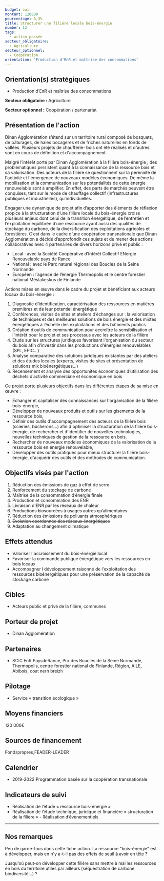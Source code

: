 ```yaml
---
budget: oui
montant: 120000
pourcentage: 0,3%
title: Structurer une filière locale bois-énergie
number: 12
tags:
  - action passée
secteur_obligatoire:
  - Agriculture
secteur_optionnel:
  - Coopération
orientation: 'Production d’EnR et maîtrise des consommations'
---
```


## Orientation(s) stratégiques

- Production d’EnR et maîtrise des consommations

**Secteur obligatoire :** Agriculture

**Secteur optionnel :** Coopération / partenariat

## Présentation de l'action

Dinan Agglomération s’étend sur un territoire rural composé de bosquets, de pâturages, de haies bocagères et de friches naturelles en fonds de vallées. Plusieurs projets de chaufferie- bois ont été réalisés et d'autres sont en cours de définition et d'accompagnement.

Malgré l’intérêt porté par Dinan Agglomération à la filière bois-énergie ; des problématiques persistent quant à la connaissance de la ressource bois et sa valorisation. Des acteurs de la filière se questionnent sur la pérennité de l'activité et l'émergence de nouveaux modèles économiques. De même la mobilisation et la communication sur les potentialités de cette énergie renouvelable sont à amplifier. En effet, des parts de marchés peuvent être conquises, tant sur le mode de chauffage collectif (infrastructures publiques et industrielles), qu'individuelles.

Engager une dynamique de projet afin d’apporter des éléments de réflexion propice à la structuration d’une filière locale du bois-énergie croise plusieurs enjeux dont celui de la transition énergétique, de l’entretien et l’exploitation équilibrée d’une ressource ayant aussi des qualités de stockage du carbone, de la diversification des exploitations agricoles et forestières.
C‘est dans le cadre d’une coopération transnationale que Dinan Agglomération a décidé d’approfondir ces sujets et de mener des actions collaboratives avec 4 partenaires de divers horizons privé et public :
- Local : avec la Société Coopérative d’Intérêt Collectif ENergie Renouvelable pays de Rance
- National : avec le Parc naturel régional des Boucles de la Seine Normande
- Européen : l’agence de l’énergie Thermopolis et le centre forestier national Mëstakeskus de Finlande

Actions mises en œuvre dans le cadre du projet et bénéficiant aux acteurs locaux du bois-énergie :
1. Diagnostic d’identification, caractérisation des ressources en matières premières et de leur potentiel énergétique
2. Conférences, visites de sites et ateliers d’échanges sur : la valorisation de techniques et des meilleures solutions de bois énergie et des mixtes énergétiques à l’échelle des exploitations et des bâtiments publics
3. Création d’outils de communication pour accroître la sensibilisation et l’intérêt pour le projet et ses processus avec les acteurs de la filière
4. Etude sur les structures juridiques favorisant l'organisation du secteur du bois afin d'investir dans les productions d'énergies renouvelables (SPL, EPIC...)
5. Analyse comparative des solutions juridiques existantes par des ateliers et des études locales (experts, visites de sites et présentation de solutions mix bioénergétiques...)
6. Recensement et analyse des opportunités économiques d’utilisation des déchets d’activité commerciale et économique en bois

Ce projet porte plusieurs objectifs dans les différentes étapes de sa mise en œuvre :
- Echanger et capitaliser des connaissances sur l'organisation de la filière bois-énergie,
- Développer de nouveaux produits et outils sur les gisements de la ressource bois,
- Définir des outils d'accompagnement des acteurs de la filière bois (scieries, bûcherons...) afin d'optimiser la structuration de la filière bois-énergie, de rechercher et d'identifier de nouvelles technologies, nouvelles techniques de gestion de la ressource en bois,
- Rechercher de nouveaux modèles économiques de la valorisation de la ressource bois en énergie renouvelable,
- Développer des outils pratiques pour mieux structurer la filière bois-énergie, d'acquérir des outils et des méthodes de communication.

## Objectifs visés par l'action

1. Réduction des émissions de gaz à effet de serre
2. Renforcement du stockage de carbone
3. Maîtrise de la consommation d’énergie finale
4. Production et consommation des ENR
5. Livraison d’ENR par les réseaux de chaleur
6. ~~Productions biosourcées à usages autres qu’alimentaires~~
7. Réduction des émissions de polluants atmosphériques
8. ~~Évolution coordonnée des réseaux énergétiques~~
9. Adaptation au changement climatique



## Effets attendus

- Valoriser l'accroissement du bois-énergie local
- Favoriser la commande publique énergétique vers les ressources en bois locaux
- Accompagner l développement raisonné de l'exploitation des ressources bioénergétiques pour une préservation de la capacité de stockage carbone

## Cibles

- Acteurs public et privé de la filière, communes

## Porteur de projet

- Dinan Agglomération

## Partenaires

- SCIC EnR PaysdeRance, Pnr des Boucles  de la Seine Normande, Thermopolis, centre forestier national de Finlande, Région, AILE, Abibois, coat nerh breizh

## Pilotage

- Service « transition écologique »

## Moyens financiers

120 000€

## Sources de financement

Fondspropres,FEADER-LEADER

## Calendrier

- 2019-2022 Programmation basée sur la coopération transnationale

## Indicateurs de suivi

- Réalisation de l’étude « ressource bois-énergie »
- Réalisation de l’étude technique, juridique et financière « structuration de la filière » - Réalisation d’évènementiels

---

## Nos remarques

Peu de garde-fous dans cette fiche action. La ressource "bois-énergie" est à développer, mais en n'y a-t-il pas des effets de seuil à avoir en tête ?

Jusqu'où peut-on développer cette filière sans mettre à mal les ressources en bois du territoire utiles par ailleurs (séquestration de carbone, biodiversité...) ?